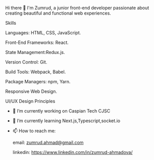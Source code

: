 
Hi there 👋
I'm Zumrud, a junior front-end developer passionate about creating beautiful and functional web experiences. 

Skills

Languages: HTML, CSS, JavaScript.

Front-End Frameworks: React.

State Management:Redux.js.

Version Control: Git.

Build Tools: Webpack, Babel.

Package Managers: npm, Yarn.

Responsive Web Design.

UI/UX Design Principles


- 🔭 I’m currently working on Caspian Tech CJSC
- 🌱 I’m currently learning Next.js,Typescript,socket.io
- 📫 How to reach me:

  email: zumrud.ahmad@gmail.com
  
  linkedin: https://www.linkedin.com/in/zumrud-ahmadova/
